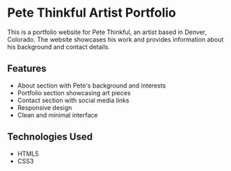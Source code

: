 
# Pete Thinkful Artist Portfolio

This is a portfolio website for Pete Thinkful, an artist based in Denver, Colorado. The website showcases his work and provides information about his background and contact details.

## Features

- About section with Pete's background and interests
- Portfolio section showcasing art pieces
- Contact section with social media links
- Responsive design
- Clean and minimal interface

## Technologies Used

- HTML5
- CSS3
